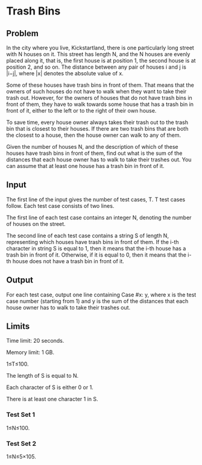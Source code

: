# Trash Bins

## Problem

In the city where you live, Kickstartland, there is one particularly long street with N houses on it. This street has length N, and the N houses are evenly placed along it, that is, the first house is at position 1, the second house is at position 2, and so on. The distance between any pair of houses i and j is |i−j|, where |x| denotes the absolute value of x.

Some of these houses have trash bins in front of them. That means that the owners of such houses do not have to walk when they want to take their trash out. However, for the owners of houses that do not have trash bins in front of them, they have to walk towards some house that has a trash bin in front of it, either to the left or to the right of their own house.

To save time, every house owner always takes their trash out to the trash bin that is closest to their houses. If there are two trash bins that are both the closest to a house, then the house owner can walk to any of them.

Given the number of houses N, and the description of which of these houses have trash bins in front of them, find out what is the sum of the distances that each house owner has to walk to take their trashes out. You can assume that at least one house has a trash bin in front of it.

## Input

The first line of the input gives the number of test cases, T. T test cases follow. Each test case consists of two lines.

The first line of each test case contains an integer N, denoting the number of houses on the street.

The second line of each test case contains a string S of length N, representing which houses have trash bins in front of them. If the i-th character in string S is equal to 1, then it means that the i-th house has a trash bin in front of it. Otherwise, if it is equal to 0, then it means that the i-th house does not have a trash bin in front of it.

## Output

For each test case, output one line containing Case #x: y, where x is the test case number (starting from 1) and y is the sum of the distances that each house owner has to walk to take their trashes out.

## Limits

Time limit: 20 seconds.

Memory limit: 1 GB.

1≤T≤100.

The length of S is equal to N.

Each character of S is either 0 or 1.

There is at least one character 1 in S.

### Test Set 1

1≤N≤100.

### Test Set 2

1≤N≤5×105.
